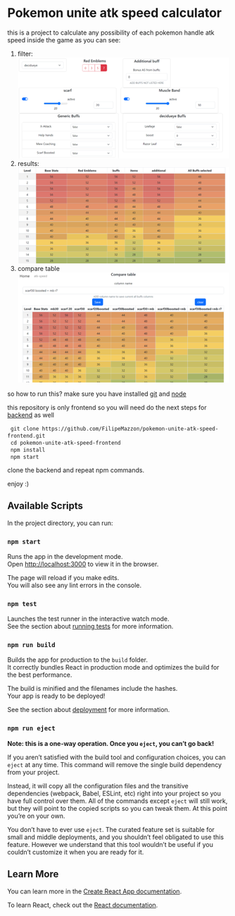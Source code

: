 # Pokemon unite atk speed calculator

this is a project to calculate any possibility of each pokemon handle atk speed inside the game as you can see:

1. filter: ![plot](./public/filters-atk-speed.png)
2. results: ![results](./public/result-filter.png)
3. compare table ![plot](./public/compare-table.png)

so how to run this? 
make sure you have installed [git](https://git-scm.com/) and [node](https://nodejs.org/en/)

this repository is only frontend so you will need do the next steps for [backend](https://github.com/FilipeMazzon/pokemon-unite-atk-speed) as well 

```
 git clone https://github.com/FilipeMazzon/pokemon-unite-atk-speed-frontend.git
 cd pokemon-unite-atk-speed-frontend
 npm install 
 npm start
```

clone the backend and repeat npm commands.

enjoy :)

## Available Scripts

In the project directory, you can run:

### `npm start`

Runs the app in the development mode.\
Open [http://localhost:3000](http://localhost:3000) to view it in the browser.

The page will reload if you make edits.\
You will also see any lint errors in the console.

### `npm test`

Launches the test runner in the interactive watch mode.\
See the section about [running tests](https://facebook.github.io/create-react-app/docs/running-tests) for more information.

### `npm run build`

Builds the app for production to the `build` folder.\
It correctly bundles React in production mode and optimizes the build for the best performance.

The build is minified and the filenames include the hashes.\
Your app is ready to be deployed!

See the section about [deployment](https://facebook.github.io/create-react-app/docs/deployment) for more information.

### `npm run eject`

**Note: this is a one-way operation. Once you `eject`, you can’t go back!**

If you aren’t satisfied with the build tool and configuration choices, you can `eject` at any time. This command will remove the single build dependency from your project.

Instead, it will copy all the configuration files and the transitive dependencies (webpack, Babel, ESLint, etc) right into your project so you have full control over them. All of the commands except `eject` will still work, but they will point to the copied scripts so you can tweak them. At this point you’re on your own.

You don’t have to ever use `eject`. The curated feature set is suitable for small and middle deployments, and you shouldn’t feel obligated to use this feature. However we understand that this tool wouldn’t be useful if you couldn’t customize it when you are ready for it.

## Learn More

You can learn more in the [Create React App documentation](https://facebook.github.io/create-react-app/docs/getting-started).

To learn React, check out the [React documentation](https://reactjs.org/).
